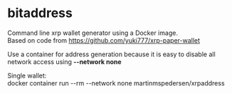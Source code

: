 # bitaddress
Command line xrp wallet generator using a Docker image.   
Based on code from https://github.com/yuki777/xrp-paper-wallet

Use a container for address generation because it is easy to disable all network access using **--network none**

Single wallet:  
docker container run --rm --network none martinmspedersen/xrpaddress
